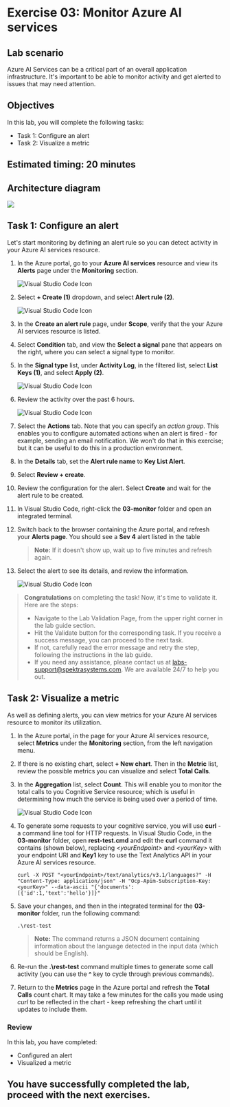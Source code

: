 # Exercise 03: Monitor Azure AI services

## Lab scenario

Azure AI Services can be a critical part of an overall application infrastructure. It's important to be able to monitor activity and get alerted to issues that may need attention.

## Objectives

In this lab, you will complete the following tasks:

+ Task 1: Configure an alert
+ Task 2: Visualize a metric

## Estimated timing: 20 minutes

## Architecture diagram

![](./images/a(3).JPG)

## Task 1: Configure an alert

Let's start monitoring by defining an alert rule so you can detect activity in your Azure AI services resource.

1. In the Azure portal, go to your **Azure AI services** resource and view its **Alerts** page under the **Monitoring** section.

    ![Visual Studio Code Icon](./images/alerts.png)

1. Select **+ Create (1)** dropdown, and select **Alert rule (2)**.

    ![Visual Studio Code Icon](./images/create.png)

1. In the **Create an alert rule** page, under **Scope**, verify that the your Azure AI services resource is listed.

1. Select **Condition** tab, and view the **Select a signal** pane that appears on the right, where you can select a signal type to monitor.

1. In the **Signal type** list, under **Activity Log**, in the filtered list, select **List Keys (1)**, and select **Apply (2)**.

    ![Visual Studio Code Icon](./images/alertrule.png)

1. Review the activity over the past 6 hours.

    ![Visual Studio Code Icon](./images/6hours.png)

1. Select the **Actions** tab. Note that you can specify an *action group*. This enables you to configure automated actions when an alert is fired - for example, sending an email notification. We won't do that in this exercise; but it can be useful to do this in a production environment.

1. In the **Details** tab, set the **Alert rule name** to **Key List Alert**.

1. Select **Review + create**.

1. Review the configuration for the alert. Select **Create** and wait for the alert rule to be created. 

1. In Visual Studio Code, right-click the **03-monitor** folder and open an integrated terminal.

1. Switch back to the browser containing the Azure portal, and refresh your **Alerts page**. You should see a **Sev 4** alert listed in the table 

    >**Note:** If it doesn't show up, wait up to five minutes and refresh again.

1. Select the alert to see its details, and review the information.

    ![Visual Studio Code Icon](./images/keylist.png)

> **Congratulations** on completing the task! Now, it's time to validate it. Here are the steps:
> - Navigate to the Lab Validation Page, from the upper right corner in the lab guide section.
> - Hit the Validate button for the corresponding task. If you receive a success message, you can proceed to the next task. 
> - If not, carefully read the error message and retry the step, following the instructions in the lab guide.
> - If you need any assistance, please contact us at labs-support@spektrasystems.com. We are available 24/7 to help you out.

## Task 2: Visualize a metric

As well as defining alerts, you can view metrics for your Azure AI services resource to monitor its utilization.

1. In the Azure portal, in the page for your Azure AI services resource, select **Metrics** under the **Monitoring** section, from the left navigation menu.

1. If there is no existing chart, select **+ New chart**. Then in the **Metric** list, review the possible metrics you can visualize and select **Total Calls**.

1. In the **Aggregation** list, select **Count**.  This will enable you to monitor the total calls to you Cognitive Service resource; which is useful in determining how much the service is being used over a period of time.

    ![Visual Studio Code Icon](./images/metrics.png)

1. To generate some requests to your cognitive service, you will use **curl** - a command line tool for HTTP requests. In Visual Studio Code, in the **03-monitor** folder, open **rest-test.cmd** and edit the **curl** command it contains (shown below), replacing *&lt;yourEndpoint&gt;* and *&lt;yourKey&gt;* with your endpoint URI and **Key1** key to use the Text Analytics API in your Azure AI services resource.

    ```
    curl -X POST "<yourEndpoint>/text/analytics/v3.1/languages?" -H "Content-Type: application/json" -H "Ocp-Apim-Subscription-Key: <yourKey>" --data-ascii "{'documents':           [{'id':1,'text':'hello'}]}"
    ```

1. Save your changes, and then in the integrated terminal for the **03-monitor** folder, run the following command:

    ```
    .\rest-test
    ```

    >**Note:** The command returns a JSON document containing information about the language detected in the input data (which should be English).

1. Re-run the **.\rest-test** command multiple times to generate some call activity (you can use the **^** key to cycle through previous commands).

1. Return to the **Metrics** page in the Azure portal and refresh the **Total Calls** count chart. It may take a few minutes for the calls you made using *curl* to be reflected in the chart - keep refreshing the chart until it updates to include them.

### Review
In this lab, you have completed:

- Configured an alert
- Visualized a metric

## You have successfully completed the lab, proceed with the next exercises.
